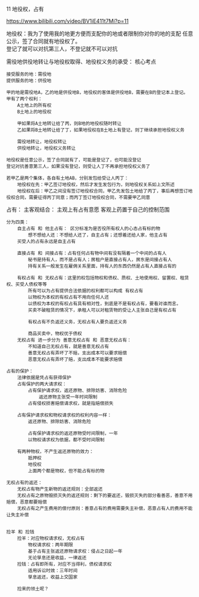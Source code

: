 11 地役权，占有

https://www.bilibili.com/video/BV1iE411t7Mi?p=11



地役权：我为了使用我的地更方便而支配你的地或者限制你对你的地的支配
	任意公示，签了合同就有地役权了。  
	登记了就可以对抗第三人，不登记就不可以对抗

需役地供役地转让与地役权取得、地役权义务的承受： 核心考点

	接受服务的地：需役地
	提供服务的地：供役地
	
	甲的地是需役地A，乙的地是供役地B，地役权的客体是供役地B，需要在B的登记本上登记。
	甲有了两个权利：
		A土地上的所有权
		B土地上的地役权
		
		甲如果将A土地转让给了丙，则B地的地役权随时转让
		乙如果将B土地转让给了丁，如果地役权在B土地上有登记，则丁继续承担地役权义务
		
		需役地转让，地役权转让
		供役地转让，地役权义务转让
		
	地役权是任意公示，签了合同就有了，可能是登记了，也可能没登记
	登记对抗善意第三人，如果没有登记，则受让人丁不再承担地役权义务了
	
	若甲乙是两个集体，各自有土地AB，分别发包给受让人丙丁：
		地役权在先：甲乙签订地役权，然后才发生发包行为，则地役权关系如上文所述
		地役权在后：甲乙之间没有签订地役权合同，甲乙先发包土地给了丙丁，事后再想签订地役权合同，需要征得丙丁同意；而丙丁签订地役权合同，不需要甲乙同意
		

占有：
	主客观结合：
		主观上有占有意愿
		客观上药置于自己的控制范围
		
	分为四类：
		自主占有 和 他主占有： 区分标准为是否役所有权人的心态占有标的物
			想不想给人还：不想给人还了，自主占有；还想着还给人家，他主占有
		买受人的占有永远是自主占有
		
		直接占有 和 间接占有：占有任何占有物中间有没有隔着一个中间的占有人
			秘书是持有人，而不是占有人；房租户是直接占有人，房东是间接占有人
			持有关系一般发生在雇佣关系里面，持有人的东西仍然是占有人直接占有的
		
		有权占有 和 无权占有：这里的权包括物权和债权、质权、土地使用权、留置权、租赁权、买受人债权等等
			所有可以为占有提供合法依据的权利都可以构成 有权占有
			以物权为本权的有权占有不用向任何人还
			以债权为本权的有权占有具有相对性，到底是不是有权占有，要看对谁而言。
			买卖不破租赁的情况下，承租人可以对租赁物的受让人主张自己是有权占有
			
			有权占有不负返还义务，无权占有人要负返还义务
			
			商品买卖中，物权优于债权
		无权占有 进一步分为 善意无权占有 和 恶意无权占有：
			不知道自己无权占有，就是善意无权占有
			善意无权占有弄坏了不赔，支出成本可以要求赔偿
			恶意无权占有弄坏了赔，支出成本不能要求赔偿
			
	占有的保护：
		法律依据是凭占有获得保护
		占有保护的两大请求权：
			占有保护请求权，返还原物、排除妨害、消除危险
				返还原物主张受一年时间限制
			占有侵权损害赔偿请求权，就是指赔偿损失
			
		占有保护请求权和物权请求权的权利内容一样：
			返还原物、排除妨害、消除危险
			
			占有保护请求权的返还原物受时间限制，一年
			以物权请求权为依据，都不受时间限制
			
		有两种物权，不产生返还原物的效力：
			抵押权
			地役权
			上面两个都是物权，但不能占有标的物
			
	无权占有的返还：
		无权占有物产生新物的返还规则：全部返还
		无权占有之原物毁损灭失的返还规则：剩下的要返还，毁损灭失的部分看善恶，善意不用赔偿，恶意都要赔偿
		无权占有之产生费用的偿付原则：善意占有的费用需要失主补偿，恶意占有人的费用不能让失主补偿
		
	
	捡羊 和 捡钱
		捡羊：对应物权请求权，无权占有
			物权请求权：两年期限
			基于占有主张返还原物请求权：侵占之日起一年
			无论孳息还是收益，一律返还
		捡钱：占有即所有，对应不当得利，债权请求权
			适用诉讼时效：三年时间
			孳息返还，收益上交国家
			
		捡来的领土呢？
		
		
		
		
			
			
			
			



